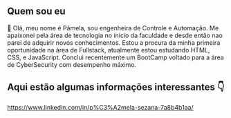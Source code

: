    ##                                         Quem sou eu
   
   🔭 Olá, meu nome é Pâmela, sou engenheira de Controle e Automação.
      Me apaixonei pela área de tecnologia no inicio da faculdade e desde então nao parei de adquirir novos conhecimentos.
      Estou a procura da minha primeira oportunidade na área de Fullstack, atualmente estou estudando HTML, CSS, e JavaScript.
      Conclui recentemente um BootCamp voltado para a área de CyberSecurity com desempenho máximo.
      
      
 ## Aqui estão algumas informações interessantes :point_down:
 
 <https://www.linkedin.com/in/p%C3%A2mela-sezana-7a8b4b1aa/>
